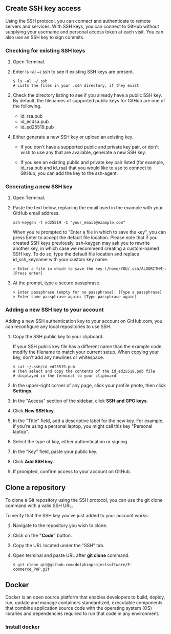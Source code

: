 ## Create SSH key access

Using the SSH protocol, you can connect and authenticate to remote servers and services. With SSH keys, you can connect to GitHub without supplying your username and personal access token at each visit. You can also use an SSH key to sign commits.

### Checking for existing SSH keys

1. Open Terminal.

2. Enter ls -al ~/.ssh to see if existing SSH keys are present.

    ```shell
    $ ls -al ~/.ssh
    # Lists the files in your .ssh directory, if they exist
    ```
3. Check the directory listing to see if you already have a public SSH key. By default, the filenames of supported public keys for GitHub are one of the following.

   * id_rsa.pub
   * id_ecdsa.pub
   * id_ed25519.pub

4. Either generate a new SSH key or upload an existing key.

   * If you don't have a supported public and private key pair, or don't wish to use any that are available, generate a new SSH key.

   * If you see an existing public and private key pair listed (for example, id_rsa.pub and id_rsa) that you would like to use to connect to GitHub, you can add the key to the ssh-agent.

### Generating a new SSH key

1. Open Terminal.

2. Paste the text below, replacing the email used in the example with your GitHub email address.

   ```shell
   ssh-keygen -t ed25519 -C "your_email@example.com"
    ```
   When you're prompted to "Enter a file in which to save the key", you can press Enter to accept the default file location. Please note that if you created SSH keys previously, ssh-keygen may ask you to rewrite another key, in which case we recommend creating a custom-named SSH key. To do so, type the default file location and replace id_ssh_keyname with your custom key name.

   ```
   > Enter a file in which to save the key (/home/YOU/.ssh/ALGORITHM):[Press enter]
    ```
3. At the prompt, type a secure passphrase.

   ```
   > Enter passphrase (empty for no passphrase): [Type a passphrase]
   > Enter same passphrase again: [Type passphrase again]
   ```
### Adding a new SSH key to your account

Adding a new SSH authentication key to your account on GitHub.com, you can reconfigure any local repositories to use SSH.

1. Copy the SSH public key to your clipboard. 

   If your SSH public key file has a different name than the example code, modify the filename to match your current setup. When copying your key, don't add any newlines or whitespace.

    ```shell
   $ cat ~/.ssh/id_ed25519.pub
   # Then select and copy the contents of the id_ed25519.pub file
   # displayed in the terminal to your clipboard
    ```
2. In the upper-right corner of any page, click your profile photo, then click __Settings__.

3. In the "Access" section of the sidebar, click  __SSH and GPG keys__.

4. Click __New SSH key__.

5. In the "Title" field, add a descriptive label for the new key. For example, if you're using a personal laptop, you might call this key "Personal laptop".

6. Select the type of key, either authentication or signing.

7. In the "Key" field, paste your public key.

8. Click __Add SSH key__.

9. If prompted, confirm access to your account on GitHub.

## Clone a repository

To clone a Git repository using the SSH protocol, you can use the git clone command with a valid SSH URL.

To verify that the SSH key you’ve just added to your account works:

1. Navigate to the repository you wish to clone.
2. Click on the __"Code"__ button.
3. Copy the URL located under the "SSH" tab.
4. Open terminal and paste URL after __git clone__ command.

    ```shell
   $ git clone git@github.com:dolphinprojectsoftware/E-commerce_PHP.git
    ```

## Docker

Docker is an open source platform that enables developers to build, deploy, run, update and manage containers standardized, executable components that combine application source code with the operating system (OS) libraries and dependencies required to run that code in any environment.

### Install docker




